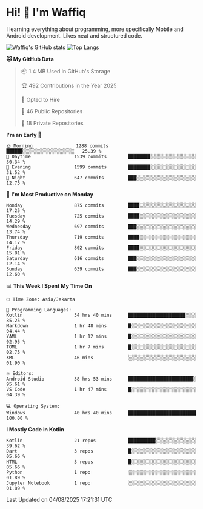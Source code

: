 
# Hi! 👋 I'm Waffiq

I learning everything about programming, more specifically Mobile and Android development. Likes neat and structured code.

<!-- Get to know more about me?

<a href="https://www.linkedin.com/in/waffiqaziz/"><img src="https://img.shields.io/static/v1?label=%20&message=LinkedIn&logo=linkedin&logoColor=white&color=0A66C2&style=for-the-badge" alt="LinkedIn"></a>
<a href="https://www.instagram.com/waffiqaziz/"><img src="https://img.shields.io/static/v1?label=%20&message=instagram&logo=instagram&logoColor=white&labelColor=%23E1306C&color=%23E1306C&style=for-the-badge" alt="Instagram"></a>
<a href="https://web.facebook.com/WaffiqAziz/"><img src="https://img.shields.io/static/v1?label=%20&message=Facebook&logo=facebook&logoColor=white&color=1877F2&style=for-the-badge" alt="Facebook"></a>
<a href="https://twitter.com/waffiqaziz"><img src="https://img.shields.io/static/v1?label=%20&message=X&logo=x&logoColor=white&color=000000&style=for-the-badge" alt="X"></a> -->

![Waffiq's GitHub stats](https://github-readme-stats-eight-theta.vercel.app/api?username=waffiqaziz&show_icons=true&include_all_commits=true&count_private=true&theme=dark)
![Top Langs](https://github-readme-stats.vercel.app/api/top-langs/?username=waffiqaziz&layout=compact&langs_count=8&theme=dark)

<!--START_SECTION:waka-->
**🐱 My GitHub Data** 

> 📦 1.4 MB Used in GitHub's Storage 
 > 
> 🏆 492 Contributions in the Year 2025
 > 
> 💼 Opted to Hire
 > 
> 📜 46 Public Repositories 
 > 
> 🔑 18 Private Repositories 
 > 
**I'm an Early 🐤** 

```text
🌞 Morning                1288 commits        ██████░░░░░░░░░░░░░░░░░░░   25.39 % 
🌆 Daytime                1539 commits        ████████░░░░░░░░░░░░░░░░░   30.34 % 
🌃 Evening                1599 commits        ████████░░░░░░░░░░░░░░░░░   31.52 % 
🌙 Night                  647 commits         ███░░░░░░░░░░░░░░░░░░░░░░   12.75 % 
```
📅 **I'm Most Productive on Monday** 

```text
Monday                   875 commits         ████░░░░░░░░░░░░░░░░░░░░░   17.25 % 
Tuesday                  725 commits         ████░░░░░░░░░░░░░░░░░░░░░   14.29 % 
Wednesday                697 commits         ███░░░░░░░░░░░░░░░░░░░░░░   13.74 % 
Thursday                 719 commits         ████░░░░░░░░░░░░░░░░░░░░░   14.17 % 
Friday                   802 commits         ████░░░░░░░░░░░░░░░░░░░░░   15.81 % 
Saturday                 616 commits         ███░░░░░░░░░░░░░░░░░░░░░░   12.14 % 
Sunday                   639 commits         ███░░░░░░░░░░░░░░░░░░░░░░   12.60 % 
```


📊 **This Week I Spent My Time On** 

```text
🕑︎ Time Zone: Asia/Jakarta

💬 Programming Languages: 
Kotlin                   34 hrs 40 mins      █████████████████████░░░░   85.25 % 
Markdown                 1 hr 48 mins        █░░░░░░░░░░░░░░░░░░░░░░░░   04.44 % 
YAML                     1 hr 12 mins        █░░░░░░░░░░░░░░░░░░░░░░░░   02.95 % 
TOML                     1 hr 7 mins         █░░░░░░░░░░░░░░░░░░░░░░░░   02.75 % 
XML                      46 mins             ░░░░░░░░░░░░░░░░░░░░░░░░░   01.90 % 

🔥 Editors: 
Android Studio           38 hrs 53 mins      ████████████████████████░   95.61 % 
VS Code                  1 hr 47 mins        █░░░░░░░░░░░░░░░░░░░░░░░░   04.39 % 

💻 Operating System: 
Windows                  40 hrs 40 mins      █████████████████████████   100.00 % 
```

**I Mostly Code in Kotlin** 

```text
Kotlin                   21 repos            ██████████░░░░░░░░░░░░░░░   39.62 % 
Dart                     3 repos             █░░░░░░░░░░░░░░░░░░░░░░░░   05.66 % 
HTML                     3 repos             █░░░░░░░░░░░░░░░░░░░░░░░░   05.66 % 
Python                   1 repo              ░░░░░░░░░░░░░░░░░░░░░░░░░   01.89 % 
Jupyter Notebook         1 repo              ░░░░░░░░░░░░░░░░░░░░░░░░░   01.89 % 
```




 Last Updated on 04/08/2025 17:21:31 UTC
<!--END_SECTION:waka-->
